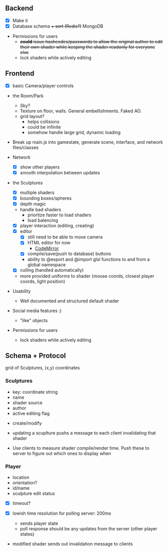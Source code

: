 
## Backend
- [x] Make it
- [x] Database schema ~~+ sort (Redis?)~~ MongoDB
- Permissions for users
	- ~~__could__ issue hashcodes/passwords to allow the original author to edit their own shader while keeping the shader readonly for everyone else~~
	- lock shaders while actively editing

## Frontend
- [x] basic Camera/player controls
- the Room/Park
	- Sky?
	- Texture on floor, walls. General embellishments. Faked AO.
	- grid layout?
		 - helps collisions
		 - could be infinite
		 - somehow handle large grid, dynamic loading
- Break up main.js into gamestate, generate scene, interface, and network files/classes

- Network
	- [x] show other players
	- [x] smooth interpolation between updates
- the Sculptures
	- [x] multiple shaders  
	- [x] bounding boxes/spheres
	- [x] depth magic
	- handle bad shaders
		- priortize faster to load shaders
		- load balencing
	- [x] player interaction (editing, creating)
	- [x] editor
		- [x] still need to be able to move camera
		- [x] HTML editor for now
			- [CodeMirror](http://codemirror.net)
		- [x] compile/save(push to database) buttons
		- ability to @export and @import glsl functions to and from a global namespace
	- [x] culling (handled automatically)
	- more provided uniforms to shader (mouse coords, closest player coords, light position)
- Usability
	- Well documented and structured default shader
	
- Social media features  :)
	- "like" objects

- Permissions for users
	- lock shaders while actively editing


## Schema + Protocol

grid of Sculptures, (x,y) coordinates

### Sculptures
- key: coordinate string
- name
- shader source
- author
- active editing flag
+ create/modify
* updating a scuplture pushs a message to each client invalidating that shader
- Use clients to measure shader compile/render time. Push these to server to figure out which ones to display when

### Player
- location 
- orientation?
- id/name
- sculpture edit status
- [x] timeout?

- [x] lowish time resolution for polling server: 200ms
	- sends player state
	- poll response should be any updates from the server (other player states)
- modified shader sends out invalidation message to clients
